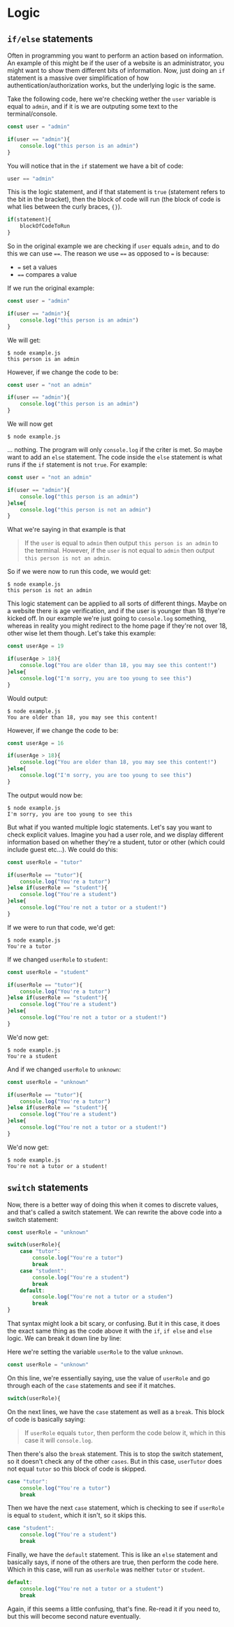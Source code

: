 # Logic

## `if/else` statements

Often in programming you want to perform an action based on information. An example of this might be if the user of a website is an administrator, you might want to show them different bits of information. Now, just doing an `if` statement is a massive over simplification of how authentication/authorization works, but the underlying logic is the same.

Take the following code, here we're checking wether the `user` variable is equal to `admin`, and if it is we are outputing some text to the terminal/console.

```js
const user = "admin"

if(user == "admin"){
    console.log("this person is an admin")
}
```

You will notice that in the `if` statement we have a bit of code:

```js
user == "admin"
```

This is the logic statement, and if that statement is `true` (statement refers to the bit in the bracket), then the block of code will run (the block of code is what lies between the curly braces, `{}`).

```js
if(statement){
    blockOfCodeToRun
}
```

So in the original example we are checking if `user` equals `admin`, and to do this we can use `==`. The reason we use `==` as opposed to `=` is because:

- `=` set a values
- `==` compares a value

If we run the original example:
```js
const user = "admin"

if(user == "admin"){
    console.log("this person is an admin")
}
```

We will get:

```terminal
$ node example.js
this person is an admin
```

However, if we change the code to be:
```js
const user = "not an admin"

if(user == "admin"){
    console.log("this person is an admin")
}
```

We will now get

```terminal
$ node example.js

```

... nothing. The program will only `console.log` if the criter is met. So maybe want to add an `else` statement. The code inside the `else` statement is what runs if the `if` statement is not `true`. For example:

```js
const user = "not an admin"

if(user == "admin"){
    console.log("this person is an admin")
}else{
    console.log("this person is not an admin")
}
```

What we're saying in that example is that

> If the `user` is equal to `admin` then output `this person is an admin` to the terminal. However, if the `user` is not equal to `admin` then output `this person is not an admin`.

So if we were now to run this code, we would get:
```terminal
$ node example.js
this person is not an admin
```

This logic statement can be applied to all sorts of different things. Maybe on a website there is age verification, and if the user is younger than 18 thye're kicked off. In our example we're just going to `console.log` something, whereas in reality you might redirect to the home page if they're not over 18, other wise let them though. Let's take this example:

```js
const userAge = 19

if(userAge > 18){
    console.log("You are older than 18, you may see this content!")
}else{
    console.log("I'm sorry, you are too young to see this")
}
```

Would output:

```terminal
$ node example.js
You are older than 18, you may see this content!
```

However, if we change the code to be:

```js
const userAge = 16

if(userAge > 18){
    console.log("You are older than 18, you may see this content!")
}else{
    console.log("I'm sorry, you are too young to see this")
}
```

The output would now be:

```terminal
$ node example.js
I'm sorry, you are too young to see this
```

But what if you wanted multiple logic statements. Let's say you want to check explicit values. Imagine you had a user role, and we display different information based on whether they're a student, tutor or other (which could include guest etc...). We could do this:

```js
const userRole = "tutor"

if(userRole == "tutor"){
    console.log("You're a tutor")
}else if(userRole == "student"){
    console.log("You're a student")
}else{
    console.log("You're not a tutor or a student!")
}
```

If we were to run that code, we'd get:

```terminal
$ node example.js
You're a tutor
```

If we changed `userRole` to `student`:

```js
const userRole = "student"

if(userRole == "tutor"){
    console.log("You're a tutor")
}else if(userRole == "student"){
    console.log("You're a student")
}else{
    console.log("You're not a tutor or a student!")
}
```

We'd now get:

```terminal
$ node example.js
You're a student
```

And if we changed `userRole` to `unknown`:

```js
const userRole = "unknown"

if(userRole == "tutor"){
    console.log("You're a tutor")
}else if(userRole == "student"){
    console.log("You're a student")
}else{
    console.log("You're not a tutor or a student!")
}
```

We'd now get:

```terminal
$ node example.js
You're not a tutor or a student!
```

## `switch` statements

Now, there is a better way of doing this when it comes to discrete values, and that's called a switch statement. We can rewrite the above code into a switch statement:

```js
const userRole = "unknown"

switch(userRole){
    case "tutor":
        console.log("You're a tutor")
        break
    case "student":
        console.log("You're a student")
        break
    default:
        console.log("You're not a tutor or a studen")
        break
}
```

That syntax might look a bit scary, or confusing. But it in this case, it does the exact same thing as the code above it with the `if`, `if else` and `else` logic. We can break it down line by line:

Here we're setting the variable `userRole` to the value `unknown`.
```js
const userRole = "unknown"
```

On this line, we're essentially saying, use the value of `userRole` and go through each of the `case` statements and see if it matches. 
```js
switch(userRole){
```

On the next lines, we have the `case` statement as well as a `break`. This block of code is basically saying:
> If `userRole` equals `tutor`, then perform the code below it, which in this case it will `console.log`.

Then there's also the `break` statement. This is to stop the switch statement, so it doesn't check any of the other `cases`. But in this case, `userTutor` does not equal `tutor` so this block of code is skipped.
```js
case "tutor":
    console.log("You're a tutor")
    break
```

Then we have the next `case` statement, which is checking to see if `userRole` is equal to `student`, which it isn't, so it skips this.
```js
case "student":
    console.log("You're a student")
    break
```

Finally, we have the `default` statement. This is like an `else` statement and basically says, if none of the others are true, then perform the code here. Which in this case, will run as `userRole` was neither `tutor` or `student`.

```js
default:
    console.log("You're not a tutor or a student")
    break
```

Again, if this seems a little confusing, that's fine. Re-read it if you need to, but this will become second nature eventually.